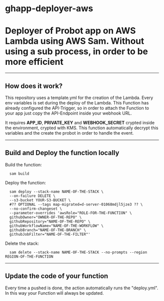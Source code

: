 # ghapp-deployer-aws
<h1>
Deployer of Probot app on AWS Lambda using AWS Sam. Without using a sub process, in order to be more efficient
</h1>

-------------

<h2> How does it work? </h2>


This repository uses a template.yml for the creation of the Lambda. Every env variables is set during the deploy of the Lambda. This Function has already configured the API-Trigger, so in order to attach the Function to your app just copy the API-Endpoint inside your webhook URL.

It requires <strong>APP_ID</strong>, <strong>PRIVATE_KEY</strong> and <strong>WEBHOOK_SECRET</strong> crypted inside the environment, crypted with KMS. This function
automatically decrypt this variables and the create the probot in order to handle the event.

----------

<h2> Build and Deploy the function locally </h2>

Build the function:

```
  sam build
```

Deploy the function:

```
  sam deploy --stack-name NAME-OF-THE-STACK \
  --on-failure DELETE \
  --s3-bucket YOUR-S3-BUCKET \
  #?? OPTIONAL --tags map-migrated=d-server-01068mdjl5jze3 ?? \
  --no-confirm-changeset \
  --parameter-overrides 'awsRole="ROLE-FOR-THE-FUNCTION" \
  githubOwner="OWNER-OF-THE-REPO" \
  githubRepository="NAME-OF-THE-REPO" \
  githubWorkflowName="NAME-OF-THE-WORKFLOW" \
  githubBranch="NAME-OF-THE-BRANCH" \
  githubJobFilter="NAME-OF-THE-FILTER"'

```

Delete the stack:

```
  sam delete --stack-name NAME-OF-THE-STACK --no-prompts --region REGION-OF-THE-FUNCTION
```
-------

<h2> Update the code of your function </h2>

Every time a pushed is done, the action automatically runs the "deploy.yml". In this way your Function will always be updated. 
